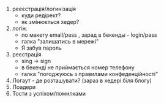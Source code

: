 1. рееєстрація/логинізація
   - куди редірект?
   - як змінюється хедер?
2. логін:
   - по макету email/pass , зарад в бекенды - login/pass
   - галка "залишатись в мережі"
   - Я забув пароль
3. реєстрація
   - sing -> sign
   - в бекенді не приймається номер телефону
   - галка "погоджуюсь з правилами конфеденційності"
4. Логаут - де розташувати? (зараз в хедері біля блогу)
5. Лоадери
6. Тости з успіхом/помилками
